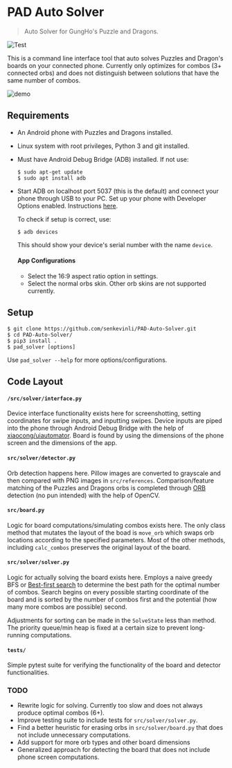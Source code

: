 # PAD Auto Solver

> Auto Solver for GungHo's Puzzle and Dragons.

![Test](https://github.com/senkevinli/Pad-Auto-Solver/workflows/Tests/badge.svg)

This is a command line interface tool that auto solves Puzzles and Dragon's boards on your connected phone. Currently only optimizes for combos (3+ connected orbs) and does not distinguish between solutions that have the same number of combos.

![demo](https://github.com/senkevinli/PAD-Auto-Solver/blob/master/demo/solver.gif)
## Requirements
- An Android phone with Puzzles and Dragons installed.
- Linux system with root privileges, Python 3 and git installed.
- Must have Android Debug Bridge (ADB) installed. If not use:
    ```
    $ sudo apt-get update
    $ sudo apt install adb
    ```
- Start ADB on localhost port 5037 (this is the default) and connect your phone
  through USB to your PC. Set up your phone with Developer Options enabled. Instructions [here](https://wiki.lineageos.org/adb_fastboot_guide.html).
  
  To check if setup is correct, use:
  ```
  $ adb devices
  ```
  This should show your device's serial number with the name `device`.
  #### App Configurations
  - Select the 16:9 aspect ratio option in settings.
  - Select the normal orbs skin. Other orb skins are not supported currently.

## Setup

```
$ git clone https://github.com/senkevinli/PAD-Auto-Solver.git
$ cd PAD-Auto-Solver/
$ pip3 install .
$ pad_solver [options]
```

Use `pad_solver --help` for more options/configurations.
## Code Layout

#### `/src/solver/interface.py`

Device interface functionality exists here for screenshotting, setting coordinates for swipe inputs, and inputting swipes. Device inputs are piped into the phone through Android Debug Bridge with the help of [xiaocong/uiautomator](https://github.com/xiaocong/uiautomator). Board is found by using the dimensions of the phone screen and the dimensions of the app.

#### `src/solver/detector.py`

Orb detection happens here. Pillow images are converted to grayscale and then compared with PNG images in `src/references`. Comparison/feature matching of the Puzzles and Dragons orbs is completed through [ORB](https://opencv-python-tutroals.readthedocs.io/en/latest/py_tutorials/py_feature2d/py_orb/py_orb.html) detection (no pun intended) with the help of OpenCV.


#### `src/board.py`

Logic for board computations/simulating combos exists here. The only class method that mutates the layout of the boad is `move_orb` which swaps orb locations according to the specified parameters. Most of the other methods, including `calc_combos` preserves the original layout of the board.

#### `src/solver/solver.py`

Logic for actually solving the board exists here. Employs a naive greedy BFS or [Best-first search](https://en.wikipedia.org/wiki/Best-first_search)
to determine the best path for the optimal number of combos. Search begins on every possible starting coordinate of the board and is sorted by the number of combos first and the potential (how many more combos are possible) second.

Adjustments for sorting can be made in the `SolveState` less than method. The priority queue/min heap is fixed at a certain size to prevent long-running computations.

#### `tests/`

Simple pytest suite for verifying the functionality of the board and detector functionalities.
### TODO
- Rewrite logic for solving. Currently too slow and does not always produce optimal combos (6+).
- Improve testing suite to include tests for `src/solver/solver.py`.
- Find a better heuristic for erasing orbs in `src/solver/board.py` that does not include unnecessary computations.
- Add support for more orb types and other board dimensions
- Generalized approach for detecting the board that does not include phone screen computations.